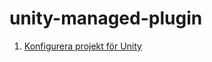# unity-managed-plugin
1. [Konfigurera projekt för Unity](https://gist.github.com/kilathaar/c427025f7669763402f90770a47c72e9)
